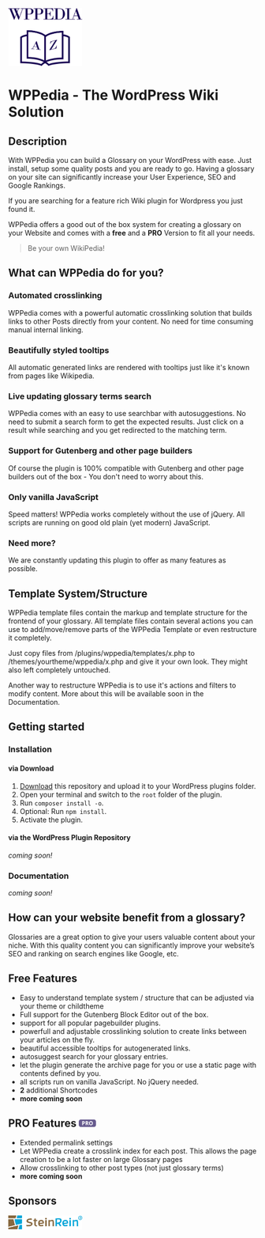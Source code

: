 <img src="https://raw.githubusercontent.com/bfiessinger/wppedia/master/assets/img/wppedia-logo.svg?sanitize=true" alt="WPPedia" width="150">

# WPPedia - The WordPress Wiki Solution

## Description
With WPPedia you can build a Glossary on your WordPress with ease. Just install, setup some quality posts and you are ready to go.
Having a glossary on your site can significantly increase your User Experience, SEO and Google Rankings.

If you are searching for a feature rich Wiki plugin for Wordpress you just found it.

WPPedia offers a good out of the box system for creating a glossary on your Website and comes with a **free** and a **PRO** Version to fit all your needs.

> Be your own WikiPedia!

## What can WPPedia do for you?

### Automated crosslinking
WPPedia comes with a powerful automatic crosslinking solution that builds links to other Posts directly from your content. No need for time consuming manual internal linking.

### Beautifully styled tooltips
All automatic generated links are rendered with tooltips just like it's known from pages like Wikipedia.

### Live updating glossary terms search
WPPedia comes with an easy to use searchbar with autosuggestions. No need to submit a search form to get the expected results. Just click on a result while searching and you get redirected to the matching term.

### Support for Gutenberg and other page builders
Of course the plugin is 100% compatible with Gutenberg and other page builders out of the box - You don't need to worry about this.

### Only vanilla JavaScript
Speed matters! WPPedia works completely without the use of jQuery. All scripts are running on good old plain (yet modern) JavaScript.

### Need more?
We are constantly updating this plugin to offer as many features as possible.

## Template System/Structure
WPPedia template files contain the markup and template structure for the frontend of your glossary. All template files contain several actions you can use to add/move/remove parts of the WPPedia Template or even restructure it completely.

Just copy files from /plugins/wppedia/templates/x.php to /themes/yourtheme/wppedia/x.php and give it your own look.
They might also left completely untouched.

Another way to restructure WPPedia is to use it's actions and filters to modify content. More about this will be available soon in the Documentation.

## Getting started
### Installation
#### via Download
1. [Download](https://github.com/bfiessinger/wppedia/archive/master.zip) this repository and upload it to your WordPress plugins folder.
2. Open your terminal and switch to the `root` folder of the plugin.
3. Run `composer install -o`.
4. Optional: Run `npm install`.
5. Activate the plugin.

#### via the WordPress Plugin Repository
*coming soon!*

### Documentation
*coming soon!*

## How can your website benefit from a glossary?
Glossaries are a great option to give your users valuable content about your niche. 
With this quality content you can significantly improve your website’s SEO and ranking on search engines like Google, etc.

## Free Features
* Easy to understand template system / structure that can be adjusted via your theme or childtheme
* Full support for the Gutenberg Block Editor out of the box.
* support for all popular pagebuilder plugins.
* powerfull and adjustable crosslinking solution to create links between your articles on the fly.
* beautiful accessible tooltips for autogenerated links.
* autosuggest search for your glossary entries.
* let the plugin generate the archive page for you or use a static page with contents defined by you.
* all scripts run on vanilla JavaScript. No jQuery needed.
* **2** additional Shortcodes
* **more coming soon**

<h2>PRO Features <img src="https://raw.githubusercontent.com/bfiessinger/wppedia/master/assets/img/pro-badge.svg?sanitize=true" width="35" /></h2>

* Extended permalink settings
* Let WPPedia create a crosslink index for each post. This allows the page creation to be a lot faster on large Glossary pages
* Allow crosslinking to other post types (not just glossary terms)
* **more coming soon**

## Sponsors
<a href="https://www.steinrein.com/" target="_blank">
	<img src="https://raw.githubusercontent.com/bfiessinger/wppedia/master/assets/img/steinrein-logo.svg?sanitize=true" alt="SteinRein" width="150">
</a>
